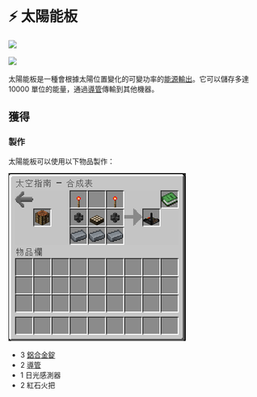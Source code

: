 # ⚡ 太陽能板



![](https://camo.githubusercontent.com/3b9742ec6277cca50f24c2af1c62103f7c2de0654c6785cd2a6206d0a422313e/68747470733a2f2f692e696d6775722e636f6d2f496a625730734f2e706e67)

![](https://camo.githubusercontent.com/e2329d82be3d45675352e4bd33971e04bb33cdfc5fd57391339c5c2e40386a94/68747470733a2f2f692e696d6775722e636f6d2f334747695a59352e706e67)

太陽能板是一種會根據太陽位置變化的可變功率的[能源輸出](../space/energy-systems.md)。它可以儲存多達 10000 單位的能量，通過[導管](Conduit.md)傳輸到其他機器。

## 獲得

### 製作

太陽能板可以使用以下物品製作：

![](<../.gitbook/assets/image (213) (1) (1) (1).png>)

* 3 [鋁合金錠](Aluminium-Alloy-Ingot.md)
* 2 [導管](Conduit.md)
* 1 日光感測器
* 2 紅石火把
